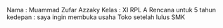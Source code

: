 Nama : Muammad Zufar Azzaky
Kelas : XI RPL A
Rencana untuk 5 tahun kedepan : saya ingin membuka usaha Toko setelah lulus SMK
